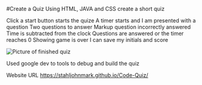 #Create a Quiz
Using HTML, JAVA and CSS create a short quiz

Click a start button starts the quize
A timer starts and I am presented with a question
Two questions to answer
Markup question incorrectly answered
Time is subtracted from the clock
Questions are answered or the timer reaches 0
Showing game is over
I can save my initials and score

![Picture of finished quiz](./Quiz-shot-one.png)

Used google dev to tools to debug and build the quiz

Website URL https://stahljohnmark.github.io/Code-Quiz/